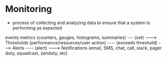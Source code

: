 # Monitoring

- process of collecting and analyzing data to ensure that a system is performing as expected

events metrics (counters, gauges, histograms, summaries) --- (set) ---> Thresholds (performance/resources/user action) ---- (exceeds threshold) ---> Alerts ---- (alert) ---> Notifications (email, SMS, chat, call, slack, pager duty, squadcast, zenduty, etc)
